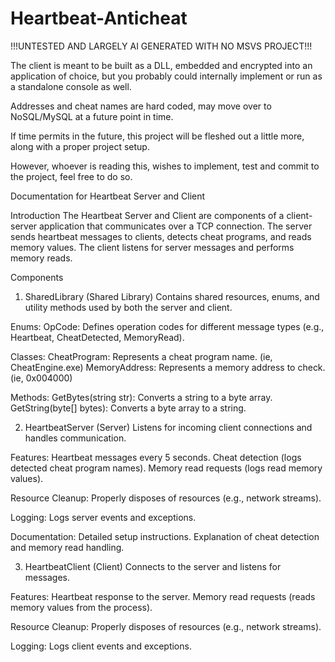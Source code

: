 # Heartbeat-Anticheat

!!!UNTESTED AND LARGELY AI GENERATED WITH NO MSVS PROJECT!!!

The client is meant to be built as a DLL, embedded and encrypted into an application of choice, but you probably could internally implement or run as a standalone console as well.

Addresses and cheat names are hard coded, may move over to NoSQL/MySQL at a future point in time.

If time permits in the future, this project will be fleshed out a little more, along with a proper project setup.

However, whoever is reading this, wishes to implement, test and commit to the project, feel free to do so.

Documentation for Heartbeat Server and Client

Introduction
The Heartbeat Server and Client are components of a client-server application that communicates over a TCP connection. The server sends heartbeat messages to clients, detects cheat programs, and reads memory values. The client listens for server messages and performs memory reads.

Components
1. SharedLibrary (Shared Library)
Contains shared resources, enums, and utility methods used by both the server and client.

Enums:
OpCode: Defines operation codes for different message types (e.g., Heartbeat, CheatDetected, MemoryRead).

Classes:
CheatProgram: Represents a cheat program name. (ie, CheatEngine.exe)
MemoryAddress: Represents a memory address to check. (ie, 0x004000)

Methods:
GetBytes(string str): Converts a string to a byte array.
GetString(byte[] bytes): Converts a byte array to a string.

2. HeartbeatServer (Server)
Listens for incoming client connections and handles communication.

Features:
Heartbeat messages every 5 seconds.
Cheat detection (logs detected cheat program names).
Memory read requests (logs read memory values).

Resource Cleanup:
Properly disposes of resources (e.g., network streams).

Logging:
Logs server events and exceptions.

Documentation:
Detailed setup instructions.
Explanation of cheat detection and memory read handling.

3. HeartbeatClient (Client)
Connects to the server and listens for messages.

Features:
Heartbeat response to the server.
Memory read requests (reads memory values from the process).

Resource Cleanup:
Properly disposes of resources (e.g., network streams).

Logging:
Logs client events and exceptions.
